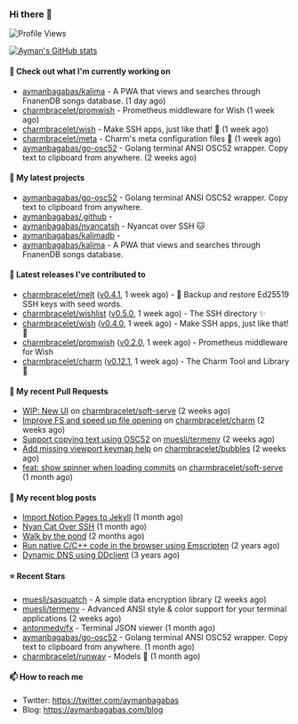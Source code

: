 ### Hi there 👋

![Profile Views](https://komarev.com/ghpvc/?username=aymanbagabas&label=PROFILE+VIEWS)

[![Ayman's GitHub stats](https://github-readme-stats.vercel.app/api?username=aymanbagabas&count_private=true&show_icons=true)](https://github.com/anuraghazra/github-readme-stats)

#### 👷 Check out what I'm currently working on

- [aymanbagabas/kalima](https://github.com/aymanbagabas/kalima) - A PWA that views and searches through FnanenDB songs database. (1 day ago)
- [charmbracelet/promwish](https://github.com/charmbracelet/promwish) - Prometheus middleware for Wish (1 week ago)
- [charmbracelet/wish](https://github.com/charmbracelet/wish) - Make SSH apps, just like that! 💫 (1 week ago)
- [charmbracelet/meta](https://github.com/charmbracelet/meta) - Charm&#39;s meta configuration files 🫥 (1 week ago)
- [aymanbagabas/go-osc52](https://github.com/aymanbagabas/go-osc52) - Golang terminal ANSI OSC52 wrapper. Copy text to clipboard from anywhere. (2 weeks ago)

#### 🌱 My latest projects

- [aymanbagabas/go-osc52](https://github.com/aymanbagabas/go-osc52) - Golang terminal ANSI OSC52 wrapper. Copy text to clipboard from anywhere.
- [aymanbagabas/.github](https://github.com/aymanbagabas/.github) - 
- [aymanbagabas/nyancatsh](https://github.com/aymanbagabas/nyancatsh) - Nyancat over SSH 🐱
- [aymanbagabas/kalimadb](https://github.com/aymanbagabas/kalimadb) - 
- [aymanbagabas/kalima](https://github.com/aymanbagabas/kalima) - A PWA that views and searches through FnanenDB songs database.

#### 🔭 Latest releases I've contributed to

- [charmbracelet/melt](https://github.com/charmbracelet/melt) ([v0.4.1](https://github.com/charmbracelet/melt/releases/tag/v0.4.1), 1 week ago) - 🧊 Backup and restore Ed25519 SSH keys with seed words.
- [charmbracelet/wishlist](https://github.com/charmbracelet/wishlist) ([v0.5.0](https://github.com/charmbracelet/wishlist/releases/tag/v0.5.0), 1 week ago) - The SSH directory ✨
- [charmbracelet/wish](https://github.com/charmbracelet/wish) ([v0.4.0](https://github.com/charmbracelet/wish/releases/tag/v0.4.0), 1 week ago) - Make SSH apps, just like that! 💫
- [charmbracelet/promwish](https://github.com/charmbracelet/promwish) ([v0.2.0](https://github.com/charmbracelet/promwish/releases/tag/v0.2.0), 1 week ago) - Prometheus middleware for Wish
- [charmbracelet/charm](https://github.com/charmbracelet/charm) ([v0.12.1](https://github.com/charmbracelet/charm/releases/tag/v0.12.1), 1 week ago) - The Charm Tool and Library 🌟

#### 🔨 My recent Pull Requests

- [WIP: New UI](https://github.com/charmbracelet/soft-serve/pull/117) on [charmbracelet/soft-serve](https://github.com/charmbracelet/soft-serve) (2 weeks ago)
- [Improve FS and speed up file opening](https://github.com/charmbracelet/charm/pull/134) on [charmbracelet/charm](https://github.com/charmbracelet/charm) (2 weeks ago)
- [Support copying text using OSC52](https://github.com/muesli/termenv/pull/80) on [muesli/termenv](https://github.com/muesli/termenv) (2 weeks ago)
- [Add missing viewport keymap help](https://github.com/charmbracelet/bubbles/pull/146) on [charmbracelet/bubbles](https://github.com/charmbracelet/bubbles) (2 weeks ago)
- [feat: show spinner when loading commits](https://github.com/charmbracelet/soft-serve/pull/112) on [charmbracelet/soft-serve](https://github.com/charmbracelet/soft-serve) (1 month ago)

#### 📜 My recent blog posts

- [Import Notion Pages to Jekyll](https://aymanbagabas.com/blog/2022/03/29/import-notion-pages-to-jekyll.html) (1 month ago)
- [Nyan Cat Over SSH](https://aymanbagabas.com/blog/2022/03/25/nyan-cat-over-ssh.html) (1 month ago)
- [Walk by the pond](https://aymanbagabas.com/blog/2022/03/10/walk-by-the-pond.html) (2 months ago)
- [Run native C/C&#43;&#43; code in the browser using Emscripten](https://aymanbagabas.com/blog/2020/11/18/run-native-c-c&#43;&#43;-code-in-the-browser-using-emscripten.html) (2 years ago)
- [Dynamic DNS using DDclient](https://aymanbagabas.com/blog/2019/02/16/dynamic-dns-using-ddclient.html) (3 years ago)

#### ⭐ Recent Stars

- [muesli/sasquatch](https://github.com/muesli/sasquatch) - A simple data encryption library (2 weeks ago)
- [muesli/termenv](https://github.com/muesli/termenv) - Advanced ANSI style &amp; color support for your terminal applications (2 weeks ago)
- [antonmedv/fx](https://github.com/antonmedv/fx) - Terminal JSON viewer (1 month ago)
- [aymanbagabas/go-osc52](https://github.com/aymanbagabas/go-osc52) - Golang terminal ANSI OSC52 wrapper. Copy text to clipboard from anywhere. (1 month ago)
- [charmbracelet/runway](https://github.com/charmbracelet/runway) - Models 📸 (1 month ago)

#### 📫 How to reach me

- Twitter: https://twitter.com/aymanbagabas
- Blog: https://aymanbagabas.com/blog
